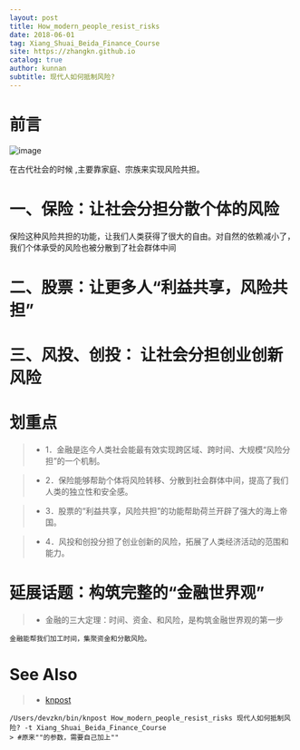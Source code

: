 ```yaml
---
layout: post
title: How_modern_people_resist_risks
date: 2018-06-01
tag: Xiang_Shuai_Beida_Finance_Course
site: https://zhangkn.github.io
catalog: true
author: kunnan
subtitle: 现代人如何抵制风险?
---
```


# 前言

![image](https://wx1.sinaimg.cn/large/af39b376ly1frvq567s3pj20u05l54qr.jpg)


在古代社会的时候 ,主要靠家庭、宗族来实现风险共担。

# 一、保险：让社会分担分散个体的风险


保险这种风险共担的功能，让我们人类获得了很大的自由。对自然的依赖减小了，我们个体承受的风险也被分散到了社会群体中间

# 二、股票：让更多人“利益共享，风险共担”



# 三、风投、创投： 让社会分担创业创新风险


# 划重点

>* 1．金融是迄今人类社会能最有效实现跨区域、跨时间、大规模“风险分担”的一个机制。

>* 2．保险能够帮助个体将风险转移、分散到社会群体中间，提高了我们人类的独立性和安全感。

>* 3．股票的“利益共享，风险共担”的功能帮助荷兰开辟了强大的海上帝国。

>* 4．风投和创投分担了创业创新的风险，拓展了人类经济活动的范围和能力。



# 延展话题：构筑完整的“金融世界观”


>* 金融的三大定理：时间、资金、和风险，是构筑金融世界观的第一步

```
金融能帮我们加工时间，集聚资金和分散风险。
```


# See Also 

>* [knpost](https://github.com/zhangkn/KNBin/blob/master/knpost) 
>
```
/Users/devzkn/bin/knpost How_modern_people_resist_risks 现代人如何抵制风险? -t Xiang_Shuai_Beida_Finance_Course
> #原来""的参数，需要自己加上""
```

